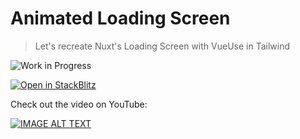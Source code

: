 # Animated Loading Screen
> Let's recreate Nuxt's Loading Screen with VueUse in Tailwind

![Work in Progress](https://img.shields.io/badge/-work%20in%20progress-blue)

[![Open in StackBlitz](https://developer.stackblitz.com/img/open_in_stackblitz.svg)](https://stackblitz.com/github/learnvueco/learnvue/tree/main/demos/ui/animated-loading-screen)

Check out the video on YouTube:

[![IMAGE ALT TEXT](http://img.youtube.com/vi/qbx80iLmHCM/0.jpg)](http://www.youtube.com/watch?v=qbx80iLmHCM "Video Title")
